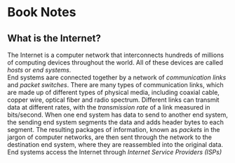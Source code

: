 # Book Notes

## What is the Internet?
The Internet is a computer network that interconnects hundreds of millions of computing devices throughout the world. All of these devices are called *hosts* or *end systems*. <br />
End systems aare connected together by a network of *communication links* and *packet switches*. There are many types of communication links, which are made up of different types of physical media, including coaxial cable, copper wire, optical fiber and radio spectrum. Different links can transmit data at different rates, with the *transmission rate* of a link measured in bits/second. When one end system has data to send to another end system, the sending end system segments the data and adds header bytes to each segment. The resulting packages of information, known as *packets* in the jargon of computer networks, are then sent through the network to the destination end system, where they are reassembled into the original data. <br />
End systems access the Internet through *Internet Service Providers (ISPs)*
